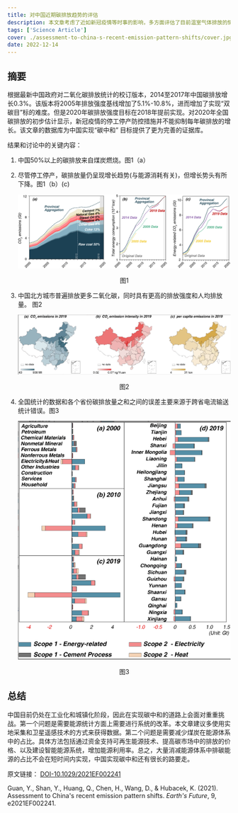 ```yaml
---
title: 对中国近期碳排放趋势的评估
description: 本文章考虑了近如新冠疫情等时事的影响，多方面评估了目前温室气体排放的情况
tags: ['Science Article']
cover: ./assessment-to-china-s-recent-emission-pattern-shifts/cover.jpg
date: 2022-12-14
---
```


## 摘要

根据最新中国政府对二氧化碳排放统计的校订版本，2014至2017年中国碳排放增长0.3%。该版本将2005年排放强度基线增加了5.1%-10.8%，进而增加了实现“双碳目”标的难度。但是2020年碳排放强度目标在2018年提前实现。对2020年全国碳排放的初步估计显示，新冠疫情的停工停产防控措施并不能抑制每年碳排放的增长。该文章的数据库为中国实现“碳中和” 目标提供了更为完善的证据库。

结果和讨论中的关键内容：

1. 中国50%以上的碳排放来自煤炭燃烧。图1（a）
2. 尽管停工停产，碳排放量仍呈现增长趋势(与能源消耗有关)，但增长势头有所下降。图1（b）(c)

   ![EmissionData](./assessment-to-china-s-recent-emission-pattern-shifts/emission-data.jpg)
   <center>图1</center>

3. 中国北方城市普遍排放更多二氧化碳，同时具有更高的排放强度和人均排放量。 图2

   ![图二](./assessment-to-china-s-recent-emission-pattern-shifts/figure2.png)
   <center>图2</center>

4. 全国统计的数据和各个省份碳排放量之和之间的误差主要来源于跨省电流输送统计错误。图3

   ![图三](./assessment-to-china-s-recent-emission-pattern-shifts/figure3.png)
   <center>图3</center>

## 总结

中国目前仍处在工业化和城镇化阶段，因此在实现碳中和的道路上会面对重重挑战。第一个问题是需要能源统计方面上需要进行系统的改革。本文章建议多使用实地采集和卫星遥感技术的方式来获得数据。第二个问题是需要减少煤炭在能源体系中的占比。具体方法包括通过资金支持可再生能源技术、提高碳市场中的排放的价格、以及建设智能能源系统，增加能源利用率。总之，大量消减能源体系中排碳能源的占比不会在短时间内实现，中国实现碳中和还有很长的路要走。

原文链接： [DOI-10.1029/2021EF002241](https://doi.org/10.1029/2021EF002241)

Guan, Y., Shan, Y., Huang, Q., Chen, H., Wang, D., & Hubacek, K. (2021). Assessment to China's recent emission pattern shifts. *Earth's Future*, 9, e2021EF002241.
